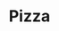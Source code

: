 ---
title: Pizza
meal: lunch
image: pizza.jpg
description: A delicious cheese pizza.  Warning! Very hot oven used, be careful and use an oven mitt.
badge: protein
difficulty: hard
restrictions:
  - vegetarian
tags:
  - italian
  - delicious
  - kid-favorite
ingredients:
  - Pizza dough
  - Tomato sauce
  - Mozzarella cheese
instructions:
  - Form a circle shape with the pizza dough.
  - Smear the tomato sauce over the dough with a spoon.
  - Sprinkle mozzarella cheese on top of the pizza.
  - Heat the oven up to 450°F and place the pizza inside for 12-15 minutes using an oven mitt.  (Don't forget the oven mitt!)
  - Take the pizza out, put it on your plate, and enjoy!
---